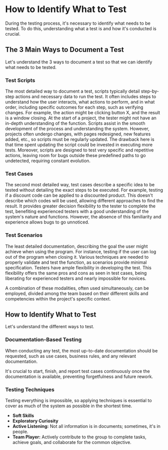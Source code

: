 # How to Identify What to Test

During the testing process, it's necessary to identify what needs to be tested. To do this, understanding what a test is and how it's conducted is crucial.

## The 3 Main Ways to Document a Test

Let's understand the 3 ways to document a test so that we can identify what needs to be tested.

### Test Scripts

The most detailed way to document a test, scripts typically detail step-by-step actions and necessary data to run the test. It often includes steps to understand how the user interacts, what actions to perform, and in what order, including specific outcomes for each step, such as verifying changes.
For example, the action might be clicking button X, and the result is a window closing. At the start of a project, the tester might not have an in-depth understanding of the function. Scripts assist in the smooth development of the process and understanding the system. However, projects often undergo changes, with pages redesigned, new features added, etc., so scripts must be regularly updated. The drawback here is that time spent updating the script could be invested in executing more tests. Moreover, scripts are designed to test very specific and repetitive actions, leaving room for bugs outside these predefined paths to go undetected, requiring constant evolution.

### Test Cases

The second most detailed way, test cases describe a specific idea to be tested without detailing the exact steps to be executed. For example, testing if a discount code can be applied to a discounted product. This doesn't describe which codes will be used, allowing different approaches to find the result. It provides greater decision flexibility to the tester to complete the test, benefiting experienced testers with a good understanding of the system's nature and functions. However, the absence of this familiarity and experience allows bugs to go unnoticed.

### Test Scenarios

The least detailed documentation, describing the goal the user might achieve when using the program. For instance, testing if the user can log out of the program when closing it. Various techniques are needed to properly validate and test the function, as scenarios provide minimal specification. Testers have ample flexibility in developing the test. This flexibility offers the same pros and cons as seen in test cases, being liberating for experienced testers and nearly impossible for novices.

A combination of these modalities, often used simultaneously, can be employed, divided among the team based on their different skills and competencies within the project's specific context.

## How to Identify What to Test

Let's understand the different ways to test.

### Documentation-Based Testing

When conducting any test, the most up-to-date documentation should be requested, such as use cases, business rules, and any relevant documentation.

It's crucial to start, finish, and report test cases continuously once the documentation is available, preventing forgetfulness and future rework.

### Testing Techniques

Testing everything is impossible, so applying techniques is essential to cover as much of the system as possible in the shortest time.

- **Soft Skills**
- **Exploratory Curiosity**
- **Active Listening:** Not all information is in documents; sometimes, it's in people.
- **Team Player:** Actively contribute to the group to complete tasks, achieve goals, and collaborate for the common objective.
